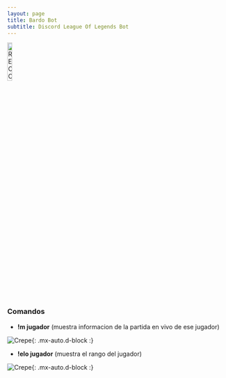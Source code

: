 ```yaml
---
layout: page
title: Bardo Bot
subtitle: Discord League Of Legends Bot
---
```



<a href="https://discord.com/oauth2/authorize?client_id=692202081150304328&permissions=8&scope=bot"><img src="https://iili.io/dMbIqJ.png" alt="RECON learn" width="15%"></a>





### Comandos

- **!m jugador** (muestra informacion de la partida en vivo de ese jugador)

![Crepe](https://iili.io/dMDgDX.png){: .mx-auto.d-block :}

- **!elo jugador** (muestra el rango del jugador)

![Crepe](https://iili.io/dMDUNt.png){: .mx-auto.d-block :}




